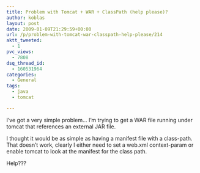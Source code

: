 ```yaml
---
title: Problem with Tomcat + WAR + ClassPath (help please)?
author: koblas
layout: post
date: 2009-01-09T21:29:59+00:00
url: /p/problem-with-tomcat-war-classpath-help-please/214
aktt_tweeted:
  - 1
pvc_views:
  - 7808
dsq_thread_id:
  - 160531964
categories:
  - General
tags:
  - java
  - tomcat

---
```

I&#8217;ve got a very simple problem&#8230; I&#8217;m trying to get a WAR file running under tomcat that references an external JAR file.

I thought it would be as simple as having a manifest file with a class-path. That doesn&#8217;t work, clearly I either need to set a web.xml context-param or enable tomcat to look at the manifest for the class path.

Help???